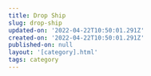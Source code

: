 ```yaml
---
title: Drop Ship
slug: drop-ship
updated-on: '2022-04-22T10:50:01.291Z'
created-on: '2022-04-22T10:50:01.291Z'
published-on: null
layout: '[category].html'
tags: category
---
```



